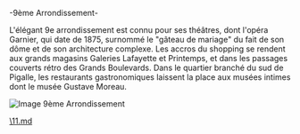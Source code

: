 -9ème Arrondissement-

L'élégant 9e arrondissement est connu pour ses théâtres, dont l'opéra Garnier, qui date de 1875, surnommé le "gâteau de mariage" du fait de son dôme et de son architecture complexe. Les accros du shopping se rendent aux grands magasins Galeries Lafayette et Printemps, et dans les passages couverts rétro des Grands Boulevards. Dans le quartier branché du sud de Pigalle, les restaurants gastronomiques laissent la place aux musées intimes dont le musée Gustave Moreau.

![Image 9ème Arrondissement](/jeu-heros-paris/Im_9.jpg "Image 9ème Arrondissement")

[\11.md](11.md)